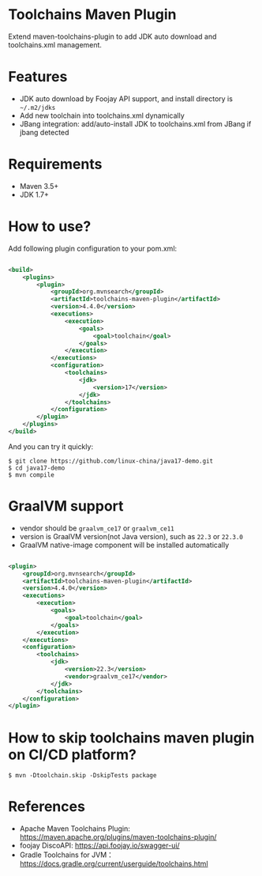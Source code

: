 <!--
    Licensed to the Apache Software Foundation (ASF) under one
    or more contributor license agreements.  See the NOTICE file
    distributed with this work for additional information
    regarding copyright ownership.  The ASF licenses this file
    to you under the Apache License, Version 2.0 (the
    "License"); you may not use this file except in compliance
    with the License.  You may obtain a copy of the License at
      http://www.apache.org/licenses/LICENSE-2.0
    Unless required by applicable law or agreed to in writing,
    software distributed under the License is distributed on an
    "AS IS" BASIS, WITHOUT WARRANTIES OR CONDITIONS OF ANY
    KIND, either express or implied.  See the License for the
    specific language governing permissions and limitations
    under the License.
-->
Toolchains Maven Plugin
=========================

Extend maven-toolchains-plugin to add JDK auto download and toolchains.xml management.

# Features

* JDK auto download by Foojay API support, and install directory is `~/.m2/jdks`
* Add new toolchain into toolchains.xml dynamically
* JBang integration: add/auto-install JDK to toolchains.xml from JBang if jbang detected

# Requirements

* Maven 3.5+
* JDK 1.7+

# How to use?

Add following plugin configuration to your pom.xml:

```xml

<build>
    <plugins>
        <plugin>
            <groupId>org.mvnsearch</groupId>
            <artifactId>toolchains-maven-plugin</artifactId>
            <version>4.4.0</version>
            <executions>
                <execution>
                    <goals>
                        <goal>toolchain</goal>
                    </goals>
                </execution>
            </executions>
            <configuration>
                <toolchains>
                    <jdk>
                        <version>17</version>
                    </jdk>
                </toolchains>
            </configuration>
        </plugin>
    </plugins>
</build>
```

And you can try it quickly:

```
$ git clone https://github.com/linux-china/java17-demo.git
$ cd java17-demo
$ mvn compile
```    

# GraalVM support

* vendor should be `graalvm_ce17` or `graalvm_ce11`
* version is GraalVM version(not Java version), such as `22.3` or `22.3.0`
* GraalVM native-image component will be installed automatically

```xml

<plugin>
    <groupId>org.mvnsearch</groupId>
    <artifactId>toolchains-maven-plugin</artifactId>
    <version>4.4.0</version>
    <executions>
        <execution>
            <goals>
                <goal>toolchain</goal>
            </goals>
        </execution>
    </executions>
    <configuration>
        <toolchains>
            <jdk>
                <version>22.3</version>
                <vendor>graalvm_ce17</vendor>
            </jdk>
        </toolchains>
    </configuration>
</plugin>
```

# How to skip toolchains maven plugin on CI/CD platform?

```
$ mvn -Dtoolchain.skip -DskipTests package
```

# References

* Apache Maven Toolchains Plugin: https://maven.apache.org/plugins/maven-toolchains-plugin/
* foojay DiscoAPI: https://api.foojay.io/swagger-ui/
* Gradle Toolchains for JVM：https://docs.gradle.org/current/userguide/toolchains.html 